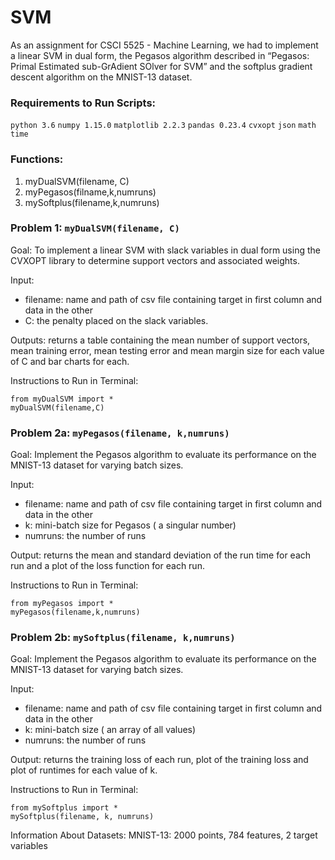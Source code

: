 # SVM
As an assignment for CSCI 5525 - Machine Learning, we had to implement a linear SVM in dual form, the Pegasos algorithm described in “Pegasos: Primal Estimated sub-GrAdient SOlver for SVM” and the softplus gradient descent algorithm on the MNIST-13 dataset. 

### Requirements to Run Scripts:
`python 3.6`
`numpy 1.15.0`
`matplotlib 2.2.3`
`pandas 0.23.4`
`cvxopt`
`json`
`math`
`time`

### Functions: 
1. myDualSVM(filename, C)
2. myPegasos(filname,k,numruns)
3. mySoftplus(filename,k,numruns)


### Problem 1: `myDualSVM(filename, C)`

Goal: To implement a linear SVM with slack variables in dual form using the CVXOPT library to determine support vectors and associated weights. 

Input: 
- filename: name and path of csv file containing target in first column and data in the other
- C: the penalty placed on the slack variables.

Outputs: returns a table containing the mean number of support vectors, mean training error, mean testing error and mean margin size for each value of C and bar charts for each.

Instructions to Run in Terminal:
```
from myDualSVM import *
myDualSVM(filename,C)
```


### Problem 2a: `myPegasos(filename, k,numruns)`

Goal: Implement the Pegasos algorithm to evaluate its performance on the MNIST-13 dataset for varying batch sizes.

Input:
- filename: name and path of csv file containing target in first column and data in the other
- k: mini-batch size for Pegasos ( a singular number)
- numruns: the number of runs 

Output: returns the mean and standard deviation of the run time for each run and a plot of the loss function for each run.

Instructions to Run in Terminal:
```
from myPegasos import *
myPegasos(filename,k,numruns)
```


### Problem 2b: `mySoftplus(filename, k,numruns)`

Goal: Implement the Pegasos algorithm to evaluate its performance on the MNIST-13 dataset for varying batch sizes.

Input:
- filename: name and path of csv file containing target in first column and data in the other
- k: mini-batch size  ( an array of all values)
- numruns: the number of runs 

Output: returns the training loss of each run, plot of the training loss and plot of runtimes for each value of k.

Instructions to Run in Terminal:
```
from mySoftplus import *
mySoftplus(filename, k, numruns)
 ```

Information About Datasets:
MNIST-13: 2000 points, 784 features, 2 target variables



